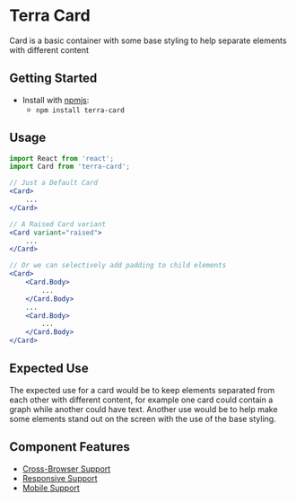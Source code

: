 # Terra Card

Card is a basic container with some base styling to help separate elements with different content

## Getting Started

- Install with [npmjs](https://www.npmjs.com):
  - `npm install terra-card`

## Usage

```jsx
import React from 'react';
import Card from 'terra-card';

// Just a Default Card
<Card>
	...
</Card>

// A Raised Card variant
<Card variant="raised">
	...
</Card>

// Or we can selectively add padding to child elements
<Card>
	<Card.Body>
		...
	</Card.Body>
	...
	<Card.Body>
		...
	</Card.Body>
</Card>
```

## Expected Use

The expected use for a card would be to keep elements separated from each other with different content, for example one card could contain a graph while another could have text. Another use would be to help make some elements stand out on the screen with the use of the base styling.


## Component Features


 * [Cross-Browser Support](https://github.com/cerner/terra-core/wiki/Component-Features#cross-browser-support)
 * [Responsive Support](https://github.com/cerner/terra-core/wiki/Component-Features#responsive-support)
 * [Mobile Support](https://github.com/cerner/terra-core/wiki/Component-Features#mobile-support)

